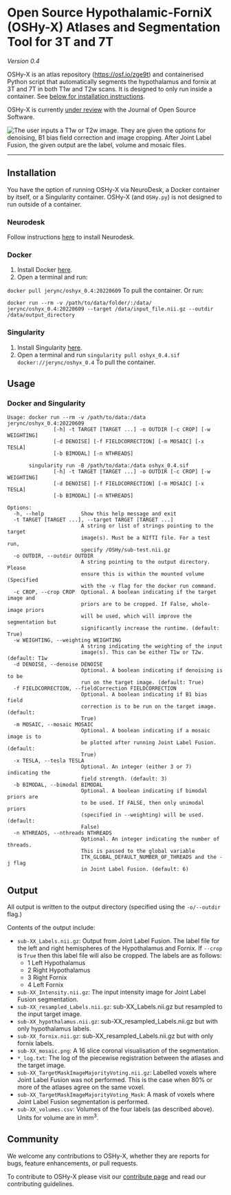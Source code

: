 # Open Source Hypothalamic-ForniX (OSHy-X) Atlases and Segmentation Tool for 3T and 7T

*Version 0.4*

OSHy-X is an atlas repository (https://osf.io/zge9t) and containerised Python script that automatically segments the hypothalamus and fornix at 3T and 7T in both T1w and T2w scans. It is designed to only run inside a container. See [below for installation instructions](#Installation).

OSHy-X is currently [under review](https://github.com/openjournals/joss-reviews/issues/4368) with the Journal of Open Source Software.

![The user inputs a T1w or T2w image. They are given the options for denoising, B1 bias field correction and image cropping. After Joint Label Fusion, the given output are the label, volume and mosaic files.](Media/OSHy_figure_1.GIF "OSHy pipeline")

***

## Installation

You have the option of running OSHy-X via NeuroDesk, a Docker container by itself, or a Singularity container. OSHy-X (and `OSHy.py`) is not designed to run outside of a container.

### Neurodesk

Follow instructions [here](https://neurodesk.github.io/docs/neurodesktop/getting-started/) to install Neurodesk.

### Docker

1. Install Docker [here](https://docs.docker.com/get-docker/).
2. Open a terminal and run:

`docker pull jerync/oshyx_0.4:20220609`
To pull the container. Or run: 

`docker run --rm -v /path/to/data/folder/:/data/ jerync/oshyx_0.4:20220609 --target /data/input_file.nii.gz --outdir /data/output_directory`

### Singularity
1. Install Singularity [here](https://sylabs.io/guides/3.5/user-guide/quick_start.html).
2. Open a terminal and run 
`singularity pull oshyx_0.4.sif docker://jerync/oshyx_0.4`
To pull the container. 

## Usage


### Docker and Singularity

```
Usage: docker run --rm -v /path/to/data:/data jerync/oshyx_0.4:20220609 
               [-h] -t TARGET [TARGET ...] -o OUTDIR [-c CROP] [-w WEIGHTING]
               [-d DENOISE] [-f FIELDCORRECTION] [-m MOSAIC] [-x TESLA]
               [-b BIMODAL] [-n NTHREADS]

       singularity run -B /path/to/data:/data oshyx_0.4.sif 
               [-h] -t TARGET [TARGET ...] -o OUTDIR [-c CROP] [-w WEIGHTING]
               [-d DENOISE] [-f FIELDCORRECTION] [-m MOSAIC] [-x TESLA]
               [-b BIMODAL] [-n NTHREADS]

Options:
  -h, --help            Show this help message and exit
  -t TARGET [TARGET ...], --target TARGET [TARGET ...]
                        A string or list of strings pointing to the target
                        image(s). Must be a NIfTI file. For a test run,
                        specify /OSHy/sub-test.nii.gz
  -o OUTDIR, --outdir OUTDIR
                        A string pointing to the output directory. Please
                        ensure this is within the mounted volume (Specified
                        with the -v flag for the docker run command.
  -c CROP, --crop CROP  Optional. A boolean indicating if the target image and
                        priors are to be cropped. If False, whole-image priors
                        will be used, which will improve the segmentation but
                        significantly increase the runtime. (default: True)
  -w WEIGHTING, --weighting WEIGHTING
                        A string indicating the weighting of the input
                        image(s). This can be either T1w or T2w. (default: T1w
  -d DENOISE, --denoise DENOISE
                        Optional. A boolean indicating if denoising is to be
                        run on the target image. (default: True)
  -f FIELDCORRECTION, --fieldCorrection FIELDCORRECTION
                        Optional. A boolean indicating if B1 bias field
                        correction is to be run on the target image. (default:
                        True)
  -m MOSAIC, --mosaic MOSAIC
                        Optional. A boolean indicating if a mosaic image is to
                        be plotted after running Joint Label Fusion. (default:
                        True)
  -x TESLA, --tesla TESLA
                        Optional. An integer (either 3 or 7) indicating the
                        field strength. (default: 3)
  -b BIMODAL, --bimodal BIMODAL
                        Optional. A boolean indicating if bimodal priors are
                        to be used. If FALSE, then only unimodal priors
                        (specified in --weighting) will be used.(default:
                        False)
  -n NTHREADS, --nthreads NTHREADS
                        Optional. An integer indicating the number of threads.
                        This is passed to the global variable
                        ITK_GLOBAL_DEFAULT_NUMBER_OF_THREADS and the -j flag
                        in Joint Label Fusion. (default: 6)
```


## Output

All output is written to the output directory (specified using the `-o/--outdir` flag.)

Contents of the output include:

* `sub-XX_Labels.nii.gz`: Output from Joint Label Fusion. The label file for the left and right hemispheres of the Hypothalamus and Fornix. If `--crop` is `True` then this label file will also be cropped. The labels are as follows:
    - 1 Left Hypothalamus
    - 2 Right Hypothalamus
    - 3 Right Fornix
    - 4 Left Fornix
* `sub-XX_Intensity.nii.gz`: The input intensity image for Joint Label Fusion segmentation.
* `sub-XX_resampled_Labels.nii.gz`: sub-XX_Labels.nii.gz but resampled to the input target image.
* `sub-XX_hypothalamus.nii.gz`: sub-XX_resampled_Labels.nii.gz but with only hypothalamus labels.
* `sub-XX_fornix.nii.gz`: sub-XX_resampled_Labels.nii.gz but with only fornix labels.
* `sub-XX_mosaic.png`: A 16 slice coronal visualisation of the segmentation.
* `*_log.txt`: The log of the piecewise registration between the atlases and the target image.
* `sub-XX_TargetMaskImageMajorityVoting.nii.gz`: Labelled voxels where Joint Label Fusion was not performed. This is the case when 80% or more of the atlases agree on the same voxel.
* `sub-XX_TargetMaskImageMajorityVoting_Mask`: A mask of voxels where Joint Label Fusion segmentation is performed.
* `sub-XX_volumes.csv`: Volumes of the four labels (as described above). Units for volume are in mm<sup>3</sup>.

## Community

We welcome any contributions to OSHy-X, whether they are reports for bugs, feature enhancements, or pull requests.

To contribute to OSHy-X please visit our [contribute page](https://github.com/Cadaei-Yuvxvs/OSHy-X/contribute) and read our contributing guidelines.
